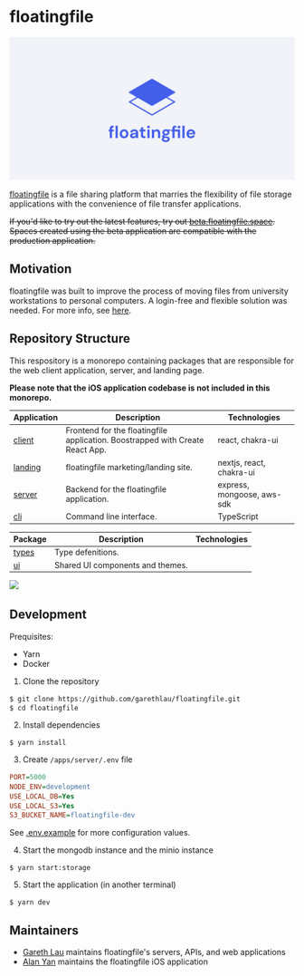 # floatingfile

![](/.github/assets/banner-white-1200x600.jpg)

[floatingfile](https://floatingfile.space) is a file sharing platform that marries the flexibility of file storage applications with the convenience of file transfer applications.

~~If you'd like to try out the latest features, try out [beta.floatingfile.space](https://beta.floatingfile.space). Spaces created using the beta application are compatible with the production application.~~

## Motivation

floatingfile was built to improve the process of moving files from university workstations to personal computers. A login-free and flexible solution was needed. For more info, see [here](https://floatingfile.space/faq?active=5).

## Repository Structure

This respository is a monorepo containing packages that are responsible for the web client application, server, and landing page.

**Please note that the iOS application codebase is not included in this monorepo.**

| Application              | Description                                                                   | Technologies               |
| ------------------------ | ----------------------------------------------------------------------------- | -------------------------- |
| [client](/apps/client/)  | Frontend for the floatingfile application. Boostrapped with Create React App. | react, chakra-ui           |
| [landing](/apps/landing) | floatingfile marketing/landing site.                                          | nextjs, react, chakra-ui   |
| [server](/apps/server)   | Backend for the floatingfile application.                                     | express, mongoose, aws-sdk |
| [cli](/apps/cli)         | Command line interface.                                                       | TypeScript                 |

| Package                  | Description                      | Technologies |
| ------------------------ | -------------------------------- | ------------ |
| [types](/packages/types) | Type defenitions.                |              |
| [ui](/packages/ui)       | Shared UI components and themes. |              |

![](/docs/floatingfile-endpoint-access.svg)

## Development

Prequisites:

- Yarn
- Docker

1. Clone the repository

```
$ git clone https://github.com/garethlau/floatingfile.git
$ cd floatingfile
```

2. Install dependencies

```
$ yarn install
```

3. Create `/apps/server/.env` file

```ini
PORT=5000
NODE_ENV=development
USE_LOCAL_DB=Yes
USE_LOCAL_S3=Yes
S3_BUCKET_NAME=floatingfile-dev
```

See [.env.example](/apps/server/.env.example) for more configuration values.

4. Start the mongodb instance and the minio instance

```
$ yarn start:storage
```

5. Start the application (in another terminal)

```
$ yarn dev
```

## Maintainers

- [Gareth Lau](http://garethlau.me/) maintains floatingfile's servers, APIs, and web applications
- [Alan Yan](https://alanyan.ca) maintains the floatingfile iOS application
